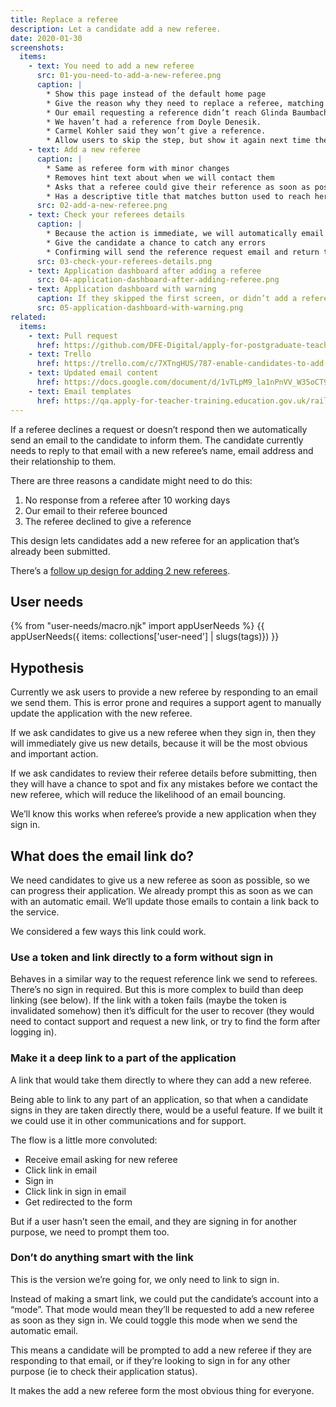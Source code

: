 ```yaml
---
title: Replace a referee
description: Let a candidate add a new referee.
date: 2020-01-30
screenshots:
  items:
    - text: You need to add a new referee
      src: 01-you-need-to-add-a-new-referee.png
      caption: |
        * Show this page instead of the default home page
        * Give the reason why they need to replace a referee, matching the words used in emails:
        * Our email requesting a reference didn’t reach Glinda Baumbach.
        * We haven’t had a reference from Doyle Denesik.
        * Carmel Kohler said they won’t give a reference.
        * Allow users to skip the step, but show it again next time they sign in
    - text: Add a new referee
      caption: |
        * Same as referee form with minor changes
        * Removes hint text about when we will contact them
        * Asks that a referee could give their reference as soon as possible
        * Has a descriptive title that matches button used to reach here (and no caption)
      src: 02-add-a-new-referee.png
    - text: Check your referees details
      caption: |
        * Because the action is immediate, we will automatically email their new referee, we need a review step
        * Give the candidate a chance to catch any errors
        * Confirming will send the reference request email and return the candidate to their application dashboard
      src: 03-check-your-referees-details.png
    - text: Application dashboard after adding a referee
      src: 04-application-dashboard-after-adding-referee.png
    - text: Application dashboard with warning
      caption: If they skipped the first screen, or didn’t add a referee, maintain a warning on the dashboard
      src: 05-application-dashboard-with-warning.png
related:
  items:
    - text: Pull request
      href: https://github.com/DFE-Digital/apply-for-postgraduate-teacher-training-prototype/pull/329
    - text: Trello
      href: https://trello.com/c/7XTngHUS/787-enable-candidates-to-add-new-referee-design
    - text: Updated email content
      href: https://docs.google.com/document/d/1vTLpM9_la1nPnVV_W35oCT9qjC-vMop7bn3pi-rGulI
    - text: Email templates
      href: https://qa.apply-for-teacher-training.education.gov.uk/rails/mailers
---
```


If a referee declines a request or doesn’t respond then we automatically send an email to the candidate to inform them. The candidate currently needs to reply to that email with a new referee’s name, email address and their relationship to them.

There are three reasons a candidate might need to do this:

1. No response from a referee after 10 working days
2. Our email to their referee bounced
3. The referee declined to give a reference

This design lets candidates add a new referee for an application that’s already been submitted.

There’s a [follow up design for adding 2 new referees](/apply-for-teacher-training/add-2-new-referees).

## User needs

{% from "user-needs/macro.njk" import appUserNeeds %}
{{ appUserNeeds({ items: collections['user-need'] | slugs(tags)}) }}

## Hypothesis

Currently we ask users to provide a new referee by responding to an email we send them. This is error prone and requires a support agent to manually update the application with the new referee.

If we ask candidates to give us a new referee when they sign in, then they will immediately give us new details, because it will be the most obvious and important action.

If we ask candidates to review their referee details before submitting, then they will have a chance to spot and fix any mistakes before we contact the new referee, which will reduce the likelihood of an email bouncing.

We’ll know this works when referee’s provide a new application when they sign in.

## What does the email link do?

We need candidates to give us a new referee as soon as possible, so we can progress their application. We already prompt this as soon as we can with an automatic email. We’ll update those emails to contain a link back to the service.

We considered a few ways this link could work.

### Use a token and link directly to a form without sign in

Behaves in a similar way to the request reference link we send to referees. There’s no sign in required. But this is more complex to build than deep linking (see below). If the link with a token fails (maybe the token is invalidated somehow) then it’s difficult for the user to recover (they would need to contact support and request a new link, or try to find the form after logging in).

### Make it a deep link to a part of the application

A link that would take them directly to where they can add a new referee.

Being able to link to any part of an application, so that when a candidate signs in they are taken directly there, would be a useful feature. If we built it we could use it in other communications and for support.

The flow is a little more convoluted:

* Receive email asking for new referee
* Click link in email
* Sign in
* Click link in sign in email
* Get redirected to the form

But if a user hasn’t seen the email, and they are signing in for another purpose, we need to prompt them too.

### Don’t do anything smart with the link

This is the version we’re going for, we only need to link to sign in.

Instead of making a smart link, we could put the candidate’s account into a “mode”. That mode would mean they’ll be requested to add a new referee as soon as they sign in. We could toggle this mode when we send the automatic email.

This means a candidate will be prompted to add a new referee if they are responding to that email, or if they’re looking to sign in for any other purpose (ie to check their application status).

It makes the add a new referee form the most obvious thing for everyone.
